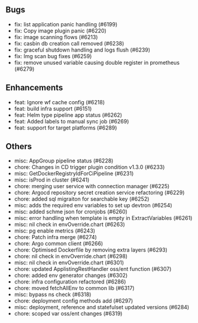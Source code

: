 ## Bugs
- fix: list application panic handling (#6199)
- fix: Copy image plugin panic (#6220)
- fix: image scanning flows (#6213)
- fix: casbin db creation call removed (#6238)
- fix: graceful shutdown handling and logs flush (#6239)
- fix: Img scan bug fixes (#6259)
- fix: remove unused variable causing double register in prometheus (#6279)
## Enhancements
- feat: Ignore wf cache config (#6218)
- feat: build infra support (#6151)
- feat: Helm type pipeline app status (#6262)
- feat: Added labels to manual sync job (#6269)
- feat: support for target platforms (#6289)
## Others
- misc: AppGroup pipeline status (#6228)
- chore: Changes in CD trigger plugin condition v1.3.0 (#6233)
- misc: GetDockerRegistryIdForCiPipeline (#6231)
- misc: isProd in cluster (#6241)
- chore: merging user service with connection manager (#6225)
- chore: Argocd repository secret creation service refactoring (#6229)
- chore: added sql migraiton for searchable key (#6252)
- misc: adds the required env variables to set up devtron (#6254)
- misc: added schme json for cronjobs (#6260)
- misc: error handling when template is empty in ExtractVariables (#6261)
- misc: nil check in envOverride.chart (#6263)
- misc: pg enable metrics (#6243)
- chore: Patch infra merge (#6274)
- chore: Argo common client (#6266)
- chore: Optimised Dockerfile by removing extra layers (#6293)
- chore: nil check in envOverride.chart (#6298)
- misc: nil check in envOverride.chart (#6301)
- chore: updated ApplistingRestHandler oss/ent function (#6307)
- chore: added env generator changes (#6302)
- chore: infra configuration refactored (#6286)
- chore: moved fetchAllEnv to common lib (#6317)
- misc: bypass ns check (#6318)
- chore: deployment config methods add (#6297)
- misc: deployment, reference and statefulset updated versions (#6284)
- chore: scoped var oss/ent changes (#6319)
